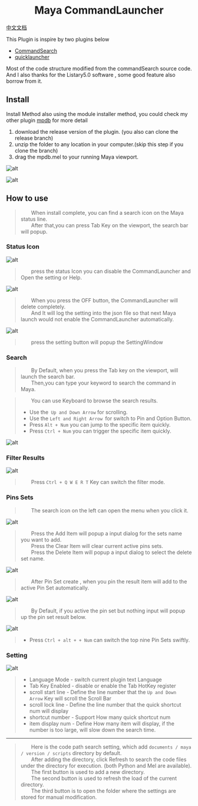 
<h1 style="text-align:center">
Maya CommandLauncher 
</h1>

[中文文档](./readme_zh_CN.md)

This Plugin is inspire by two plugins below 
+ [CommandSearch](http://technicaldirector.nl/projects/command_search/)
+ [quicklauncher](https://github.com/csaez/quicklauncher)

Most of the code structure modified from the commandSearch source code.    
And I also thanks for the Listary5.0 software , some good feature also borrow from it.   

## Install

Install Method also using the module installer method, you could check my other plugin [mpdb](https://github.com/FXTD-ODYSSEY/mpdb) for more detail

1. download the release version of the plugin. (you also can clone the release branch)
2. unzip the folder to any location in your computer.(skip this step if you clone the branch)
3. drag the mpdb.mel to your running Maya viewport.

![alt](img/01.gif)

![alt](img/02.gif)

## How to use

> &emsp;&emsp;When install complete, you can find a search icon on the Maya status line.     
> &emsp;&emsp;After that,you can press Tab Key on the viewport, the search bar will popup.     

### Status Icon

![alt](img/03.png)

> &emsp;&emsp;press the status Icon you can disable the CommandLauncher and Open the setting or Help.     

![alt](img/04.png)

> &emsp;&emsp;When you press the OFF button, the CommandLauncher will delete completely.     
> &emsp;&emsp;And It will log the setting into the json file so that next Maya launch would not enable the CommandLauncher automatically.      

![alt](img/05.png)

> &emsp;&emsp;press the setting button will popup the SettingWindow     

### Search 

> &emsp;&emsp;By Default, when you press the Tab key on the viewport, will launch the search bar.     
> &emsp;&emsp;Then,you can type your keyword to search the command in Maya.     

> &emsp;&emsp;You can use Keyboard to browse the search results.     
> + Use the` Up and Down Arrow` for scrolling.
> + Use the `Left and Right Arrow `for switch to Pin and Option Button.
> + Press `Alt + Num` you can jump to the specific item quickly.
> + Press `Ctrl + Num` you can trigger the specific item quickly.

![alt](img/06.gif)

### Filter Results

![alt](img/11.gif)

> &emsp;&emsp;Press `Ctrl + Q W E R T` Key can switch the filter mode.     

### Pins Sets

> &emsp;&emsp;The search icon on the left can open the menu when you click it.     

![alt](img/07.png)

> &emsp;&emsp;Press the Add Item will popup a input dialog for the sets name you want to add.     
> &emsp;&emsp;Press the Clear Item will clear current active pins sets.     
> &emsp;&emsp;Press the Delete Item will popup a input dialog to select the delete set name.     

![alt](img/08.png)

> &emsp;&emsp;After Pin Set create , when you pin the result item will add to the active Pin Set automatically.     

![alt](img/09.png)

> &emsp;&emsp;By Default, if you active the pin set but nothing input will popup up the pin set result below.     

![alt](img/10.gif)

> + Press `Ctrl + alt + + Num` can switch the top nine Pin Sets swiftly.

### Setting

![alt](img/05.png)

> + Language Mode - switch current plugin text Language
> + Tab Key Enabled - disable or enable the Tab HotKey register
> + scroll start line - Define the line number that the `Up and Down Arrow` Key will scroll the Scroll Bar
> + scroll lock line - Define the line number that the quick shortcut num will display
> + shortcut number - Support How many quick shortcut num
> + item display num - Define How many item will display, if the number is too large, will slow down the search time.

---

> &emsp;&emsp;Here is the code path search setting, which add  `documents / maya / version / scripts` directory by default.         
> &emsp;&emsp;After adding the directory, click Refresh to search the code files under the directory for execution. (both Python and Mel are available).       
> &emsp;&emsp;The first button is used to add a new directory.      
> &emsp;&emsp;The second button is used to refresh the load of the current directory.      
> &emsp;&emsp;The third button is to open the folder where the settings are stored for manual modification.     
